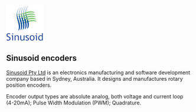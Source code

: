 
<img src="https://github.com/sinusoid/sinusoid/blob/main/assets/media/LogoColorTextBelowTrans-200.png" width="100">

## Sinusoid encoders

[Sinusoid Pty Ltd](https://store.sinusoid.com) is an electronics manufacturing and software development company based in Sydney, Australia. It designs and manufactures rotary position encoders.

Encoder output types are absolute analog, both voltage and current loop (4-20mA); Pulse Width Modulation (PWM); Quadrature. 

<!---

--->
